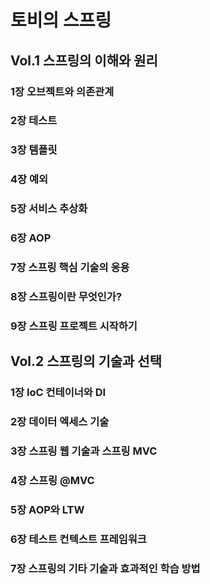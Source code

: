 # 토비의 스프링
## Vol.1  스프링의 이해와 원리
### 1장 오브젝트와 의존관계
### 2장 테스트
### 3장 템플릿
### 4장 예외
### 5장 서비스 추상화
### 6장 AOP
### 7장 스프링 핵심 기술의 응용
### 8장 스프링이란 무엇인가?
### 9장 스프링 프로젝트 시작하기

## Vol.2  스프링의 기술과 선택
### 1장 IoC 컨테이너와 DI
### 2장 데이터 엑세스 기술
### 3장 스프링 웹 기술과 스프링 MVC
### 4장 스프링 @MVC
### 5장 AOP와 LTW
### 6장 테스트 컨텍스트 프레임워크
### 7장 스프링의 기타 기술과 효과적인 학습 방법
